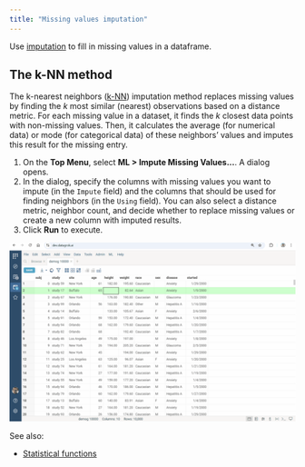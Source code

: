 ```yaml
---
title: "Missing values imputation"
---
```


Use [imputation](https://en.wikipedia.org/wiki/Imputation_\(statistics\)) to fill in missing values in a dataframe.

## The k-NN method

The k-nearest neighbors ([k-NN](https://en.wikipedia.org/wiki/K-nearest_neighbors_algorithm)) imputation method replaces missing values by finding the *k* most similar (nearest) observations based on a distance metric. For each missing value in a dataset, it finds the *k* closest data points with non-missing values. Then, it calculates the average (for numerical data) or mode (for categorical data) of these neighbors’ values and imputes this result for the missing entry.

1. On the **Top Menu**, select **ML > Impute Missing Values...**. A dialog opens.
2. In the dialog, specify the columns with missing values you want to impute (in the `Impute` field) and the columns that should be used for finding neighbors (in the `Using` field). You can also select a distance metric, neighbor count, and decide whether to replace missing values or create a new column with imputed results.
3. Click **Run** to execute.

![add-to-workspace](missing-values-imputation.gif)

See also:

* [Statistical functions](https://datagrok.ai/help/transform/functions/stats-functions)
